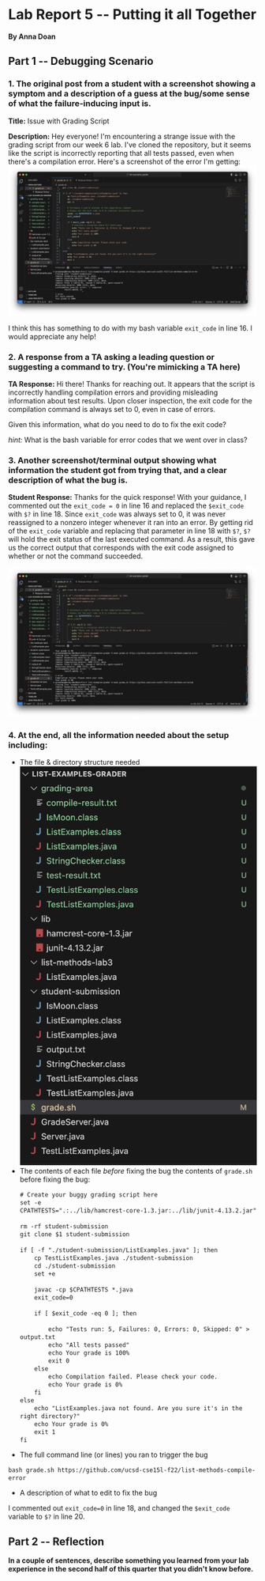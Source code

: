 # Lab Report 5 -- Putting it all Together
**By Anna Doan**

## Part 1 -- Debugging Scenario
### 1. The original post from a student with a screenshot showing a symptom and a description of a guess at the bug/some sense of what the failure-inducing input is.
**Title:** Issue with Grading Script

**Description:** Hey everyone! I'm encountering a strange issue with the grading script from our week 6 lab. I've cloned the repository, but it seems like the script is incorrectly reporting that all tests passed, even when there's a compilation error. Here's a screenshot of the error I'm getting:
![Error Screenshot](l5-error-ss.png)

I think this has something to do with my bash variable `exit_code` in line 16. I would appreciate any help!

### 2. A response from a TA asking a leading question or suggesting a command to try. (You're mimicking a TA here)

**TA Response:** Hi there! Thanks for reaching out. It appears that the script is incorrectly handling compilation errors and providing misleading information about test results. Upon closer inspection, the exit code for the compilation command is always set to 0, even in case of errors.

Given this information, what do you need to do to fix the exit code? 


_hint:_ What is the bash variable for error codes that we went over in class?

### 3. Another screenshot/terminal output showing what information the student got from trying that, and a clear description of what the bug is. 

**Student Response:** Thanks for the quick response! With your guidance, I commented out the `exit_code = 0` in line 16 and replaced the `$exit_code` with `$?` in line 18. Since `exit_code` was always set to 0, it was never reassigned to a nonzero integer whenever it ran into an error. By getting rid of the `exit_code` variable and replacing that parameter in line 18 with `$?`, `$?` will hold the exit status of the last executed command. As a result, this gave us the correct output that corresponds with the exit code assigned to whether or not the command succeeded. 

![Output Screenshot](l5-correct-output.png)

### 4. At the end, all the information needed about the setup including:
- The file & directory structure needed
  ![structure](l5-struct.png)
- The contents of each file _before_ fixing the bug
  the contents of `grade.sh` before fixing the bug:
  ```
  # Create your buggy grading script here
  set -e
  CPATHTESTS=".:../lib/hamcrest-core-1.3.jar:../lib/junit-4.13.2.jar"
  
  rm -rf student-submission
  git clone $1 student-submission

  if [ -f "./student-submission/ListExamples.java" ]; then
      cp TestListExamples.java ./student-submission
      cd ./student-submission
      set +e

      javac -cp $CPATHTESTS *.java
      exit_code=0

      if [ $exit_code -eq 0 ]; then
         
          echo "Tests run: 5, Failures: 0, Errors: 0, Skipped: 0" > output.txt
          echo "All tests passed"
          echo Your grade is 100%
          exit 0
      else
          echo Compilation failed. Please check your code.
          echo Your grade is 0%
      fi
  else
      echo "ListExamples.java not found. Are you sure it's in the right directory?"
      echo Your grade is 0%
      exit 1
  fi
  ```
- The full command line (or lines) you ran to trigger the bug
```
bash grade.sh https://github.com/ucsd-cse15l-f22/list-methods-compile-error
```
- A description of what to edit to fix the bug

  
I commented out `exit_code=0` in line 18, and changed the `$exit_code` variable to `$?` in line 20. 

## Part 2 -- Reflection
**In a couple of sentences, describe something you learned from your lab experience in the second half of this quarter that you didn't know before.**
